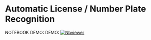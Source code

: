 # Automatic License / Number Plate Recognition

NOTEBOOK DEMO: DEMO:  [![Nbviewer](https://github.com/jupyter/design/blob/master/logos/Badges/nbviewer_badge.svg)](https://nbviewer.jupyter.org/github/shejz/Automatic-License-Number-Plate-Recognition/blob/main/opencv_anpr.ipynb)
